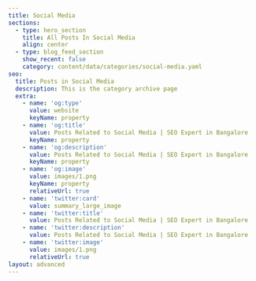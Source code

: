 ```yaml
---
title: Social Media
sections:
  - type: hero_section
    title: All Posts In Social Media
    align: center
  - type: blog_feed_section
    show_recent: false
    category: content/data/categories/social-media.yaml
seo:
  title: Posts in Social Media
  description: This is the category archive page
  extra:
    - name: 'og:type'
      value: website
      keyName: property
    - name: 'og:title'
      value: Posts Related to Social Media | SEO Expert in Bangalore
      keyName: property
    - name: 'og:description'
      value: Posts Related to Social Media | SEO Expert in Bangalore
      keyName: property
    - name: 'og:image'
      value: images/1.png
      keyName: property
      relativeUrl: true
    - name: 'twitter:card'
      value: summary_large_image
    - name: 'twitter:title'
      value: Posts Related to Social Media | SEO Expert in Bangalore
    - name: 'twitter:description'
      value: Posts Related to Social Media | SEO Expert in Bangalore
    - name: 'twitter:image'
      value: images/1.png
      relativeUrl: true
layout: advanced
---
```

